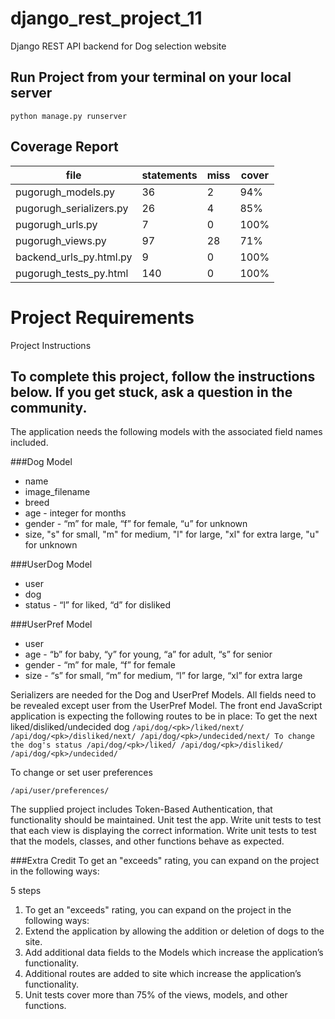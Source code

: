 # django_rest_project_11
Django REST API backend for Dog selection website

## Run Project from your terminal on your local server
`python manage.py runserver`

## Coverage Report
file|statements| miss| cover|
----|----------|-----|------|
pugorugh_models.py|36|2|94%|
pugorugh_serializers.py|26|4|85%|
pugorugh_urls.py|7|0|100%|
pugorugh_views.py|97|28|71%|
backend_urls_py.html.py|9|0|100%|
pugorugh_tests_py.html|140|0|100%|

# Project Requirements
Project Instructions

## To complete this project, follow the instructions below. If you get stuck, ask a question in the community.
The application needs the following models with the associated field names included.

###Dog Model
- name
- image_filename
- breed
- age - integer for months
- gender - “m” for male, “f” for female, “u” for unknown
- size, "s" for small, "m" for medium, "l" for large, "xl" for extra large, "u" for unknown

###UserDog Model
- user
- dog
- status - “l” for liked, “d” for disliked

###UserPref Model
- user
- age - “b” for baby, “y” for young, “a” for adult, “s” for senior
- gender - “m” for male, “f” for female
- size - “s” for small, “m” for medium, “l” for large, “xl” for extra large

Serializers are needed for the Dog and UserPref Models. All fields need to be revealed except user from the UserPref Model.
The front end JavaScript application is expecting the following routes to be in place:
To get the next liked/disliked/undecided dog
`/api/dog/<pk>/liked/next/
/api/dog/<pk>/disliked/next/
/api/dog/<pk>/undecided/next/
To change the dog's status
/api/dog/<pk>/liked/
/api/dog/<pk>/disliked/
/api/dog/<pk>/undecided/`

To change or set user preferences

`/api/user/preferences/`

The supplied project includes Token-Based Authentication, that functionality should be maintained.
Unit test the app. Write unit tests to test that each view is displaying the correct information. Write unit tests to test that the models, classes, and other functions behave as expected.

###Extra Credit
To get an "exceeds" rating, you can expand on the project in the following ways:

5 steps
1. To get an "exceeds" rating, you can expand on the project in the following ways:
2. Extend the application by allowing the addition or deletion of dogs to the site.
3. Add additional data fields to the Models which increase the application’s functionality.
4. Additional routes are added to site which increase the application’s functionality.
5. Unit tests cover more than 75% of the views, models, and other functions.
